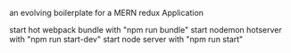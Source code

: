 an evolving boilerplate for a MERN redux Application

start hot webpack bundle with "npm run bundle"
start nodemon hotserver with "npm run start-dev"
start node server with "npm run start"